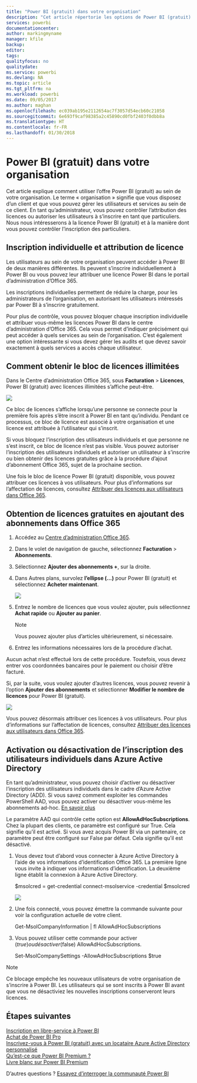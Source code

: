 ```yaml
---
title: "Power BI (gratuit) dans votre organisation"
description: "Cet article répertorie les options de Power BI (gratuit) pour les organisations. Si vous êtes l’administrateur de votre client, vous découvrirez comment gérer les inscriptions gratuites."
services: powerbi
documentationcenter: 
author: markingmyname
manager: kfile
backup: 
editor: 
tags: 
qualityfocus: no
qualitydate: 
ms.service: powerbi
ms.devlang: NA
ms.topic: article
ms.tgt_pltfrm: na
ms.workload: powerbi
ms.date: 09/05/2017
ms.author: maghan
ms.openlocfilehash: ec039ab195e2112654ac7f3057d54ecb60c21058
ms.sourcegitcommit: 6e693f9caf98385a2c45890cd0fbf2403f0dbb8a
ms.translationtype: HT
ms.contentlocale: fr-FR
ms.lasthandoff: 01/30/2018
---
```

# <a name="power-bi-free-in-your-organization"></a>Power BI (gratuit) dans votre organisation
Cet article explique comment utiliser l’offre Power BI (gratuit) au sein de votre organisation. Le terme « organisation » signifie que vous disposez d’un client et que vous pouvez gérer les utilisateurs et services au sein de ce client. En tant qu’administrateur, vous pouvez contrôler l’attribution des licences ou autoriser les utilisateurs à s’inscrire en tant que particuliers. Nous nous intéresserons à la licence Power BI (gratuit) et à la manière dont vous pouvez contrôler l’inscription des particuliers.

## <a name="individual-sign-up-versus-license-assignment"></a>Inscription individuelle et attribution de licence
Les utilisateurs au sein de votre organisation peuvent accéder à Power BI de deux manières différentes. Ils peuvent s’inscrire individuellement à Power BI ou vous pouvez leur attribuer une licence Power BI dans le portail d’administration d’Office 365.

Les inscriptions individuelles permettent de réduire la charge, pour les administrateurs de l’organisation, en autorisant les utilisateurs intéressés par Power BI à s’inscrire gratuitement.

Pour plus de contrôle, vous pouvez bloquer chaque inscription individuelle et attribuer vous-même les licences Power BI dans le centre d’administration d’Office 365. Cela vous permet d’indiquer précisément qui peut accéder à quels services au sein de l’organisation. C’est également une option intéressante si vous devez gérer les audits et que devez savoir exactement à quels services a accès chaque utilisateur.

## <a name="how-to-get-the-unlimited-license-block"></a>Comment obtenir le bloc de licences illimitées
Dans le Centre d’administration Office 365, sous **Facturation** > **Licences**, Power BI (gratuit) avec licences illimitées s’affiche peut-être.

![](media/service-admin-service-free-in-your-organization/unlimited-licenses.png)

Ce bloc de licences s’affiche lorsqu’une personne se connecte pour la première fois après s’être inscrit à Power BI en tant qu’individu. Pendant ce processus, ce bloc de licence est associé à votre organisation et une licence est attribuée à l’utilisateur qui s’inscrit.

Si vous bloquez l’inscription des utilisateurs individuels et que personne ne s’est inscrit, ce bloc de licence n’est pas visible. Vous pouvez autoriser l’inscription des utilisateurs individuels et autoriser un utilisateur à s’inscrire ou bien obtenir des licences gratuites grâce à la procédure d’ajout d’abonnement Office 365, sujet de la prochaine section.

Une fois le bloc de licence Power BI (gratuit) disponible, vous pouvez attribuer ces licences à vos utilisateurs. Pour plus d’informations sur l’affectation de licences, consultez [Attribuer des licences aux utilisateurs dans Office 365](https://support.office.com/article/Assign-or-unassign-licenses-for-Office-365-for-business-997596b5-4173-4627-b915-36abac6786dc).

## <a name="getting-free-licenses-via-add-subscription-within-office-365"></a>Obtention de licences gratuites en ajoutant des abonnements dans Office 365
1. Accédez au [Centre d’administration Office 365](https://portal.office.com/admin/default.aspx).
2. Dans le volet de navigation de gauche, sélectionnez **Facturation** > **Abonnements**.
3. Sélectionnez **Ajouter des abonnements +**, sur la droite.
4. Dans Autres plans, survolez **l’ellipse (…)** pour Power BI (gratuit) et sélectionnez **Acheter maintenant**.
   
    ![](media/service-admin-service-free-in-your-organization/buy-powerbi-free.png)
5. Entrez le nombre de licences que vous voulez ajouter, puis sélectionnez **Achat rapide** ou **Ajouter au panier**.
   
   > [!NOTE]
   > Vous pouvez ajouter plus d’articles ultérieurement, si nécessaire.
   > 
   > 
6. Entrez les informations nécessaires lors de la procédure d’achat.

Aucun achat n’est effectué lors de cette procédure. Toutefois, vous devez entrer vos coordonnées bancaires pour le paiement ou choisir d’être facturé.

Si, par la suite, vous voulez ajouter d’autres licences, vous pouvez revenir à l’option **Ajouter des abonnements** et sélectionner **Modifier le nombre de licences** pour Power BI (gratuit).

![](media/service-admin-service-free-in-your-organization/change-license-quantity.png)

Vous pouvez désormais attribuer ces licences à vos utilisateurs. Pour plus d’informations sur l’affectation de licences, consultez [Attribuer des licences aux utilisateurs dans Office 365](https://support.office.com/article/Assign-or-unassign-licenses-for-Office-365-for-business-997596b5-4173-4627-b915-36abac6786dc).

## <a name="enable-or-disable-individual-user-sign-up-in-azure-active-directory"></a>Activation ou désactivation de l’inscription des utilisateurs individuels dans Azure Active Directory
En tant qu’administrateur, vous pouvez choisir d’activer ou désactiver l’inscription des utilisateurs individuels dans le cadre d’Azure Active Directory (ADD). Si vous savez comment exploiter les commandes PowerShell AAD, vous pouvez activer ou désactiver vous-même les abonnements ad-hoc. [En savoir plus](https://technet.microsoft.com/library/jj151815.aspx)

Le paramètre AAD qui contrôle cette option est **AllowAdHocSubscriptions**. Chez la plupart des clients, ce paramètre est configuré sur True. Cela signifie qu’il est activé. Si vous avez acquis Power BI via un partenaire, ce paramètre peut être configuré sur False par défaut. Cela signifie qu’il est désactivé.

1. Vous devez tout d’abord vous connecter à Azure Active Directory à l’aide de vos informations d’identification Office 365. La première ligne vous invite à indiquer vos informations d’identification. La deuxième ligne établit la connexion à Azure Active Directory.
   
     $msolcred = get-credential   connect-msolservice -credential $msolcred
   
   ![](media/service-admin-service-free-in-your-organization/aad-signin.png)
2. Une fois connecté, vous pouvez émettre la commande suivante pour voir la configuration actuelle de votre client.
   
     Get-MsolCompanyInformation | fl AllowAdHocSubscriptions
3. Vous pouvez utiliser cette commande pour activer ($true) ou désactiver ($false) AllowAdHocSubscriptions.
   
     Set-MsolCompanySettings -AllowAdHocSubscriptions $true

> [!NOTE]
> Ce blocage empêche les nouveaux utilisateurs de votre organisation de s’inscrire à Power BI. Les utilisateurs qui se sont inscrits à Power BI avant que vous ne désactiviez les nouvelles inscriptions conserveront leurs licences.
> 
> 

## <a name="next-steps"></a>Étapes suivantes
[Inscription en libre-service à Power BI](service-self-service-signup-for-power-bi.md)  
[Achat de Power BI Pro](service-admin-purchasing-power-bi-pro.md)  
[Inscrivez-vous à Power BI (gratuit) avec un locataire Azure Active Directory personnalisé](developer/create-an-azure-active-directory-tenant.md)  
[Qu’est-ce que Power BI Premium ?](service-premium.md)  
[Livre blanc sur Power BI Premium](https://aka.ms/pbipremiumwhitepaper)  

D’autres questions ? [Essayez d’interroger la communauté Power BI](http://community.powerbi.com/)

